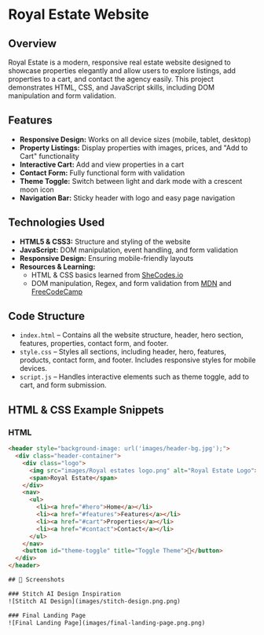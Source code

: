 # Royal Estate Website

## Overview
Royal Estate is a modern, responsive real estate website designed to showcase properties elegantly and allow users to explore listings, add properties to a cart, and contact the agency easily. This project demonstrates HTML, CSS, and JavaScript skills, including DOM manipulation and form validation.

## Features
- **Responsive Design:** Works on all device sizes (mobile, tablet, desktop)
- **Property Listings:** Display properties with images, prices, and "Add to Cart" functionality
- **Interactive Cart:** Add and view properties in a cart
- **Contact Form:** Fully functional form with validation
- **Theme Toggle:** Switch between light and dark mode with a crescent moon icon
- **Navigation Bar:** Sticky header with logo and easy page navigation

## Technologies Used
- **HTML5 & CSS3:** Structure and styling of the website
- **JavaScript:** DOM manipulation, event handling, and form validation
- **Responsive Design:** Ensuring mobile-friendly layouts
- **Resources & Learning:**
  - HTML & CSS basics learned from [SheCodes.io](https://www.shecodes.io/)
  - DOM manipulation, Regex, and form validation from [MDN](https://developer.mozilla.org/) and [FreeCodeCamp](https://www.freecodecamp.org/)

## Code Structure
- `index.html` – Contains all the website structure, header, hero section, features, properties, contact form, and footer.
- `style.css` – Styles all sections, including header, hero, features, products, contact form, and footer. Includes responsive styles for mobile devices.
- `script.js` – Handles interactive elements such as theme toggle, add to cart, and form submission.

## HTML & CSS Example Snippets

### HTML
```html
<header style="background-image: url('images/header-bg.jpg');">
  <div class="header-container">
    <div class="logo">
      <img src="images/Royal estates logo.png" alt="Royal Estate Logo">
      <span>Royal Estate</span>
    </div>
    <nav>
      <ul>
        <li><a href="#hero">Home</a></li>
        <li><a href="#features">Features</a></li>
        <li><a href="#cart">Properties</a></li>
        <li><a href="#contact">Contact</a></li>
      </ul>
    </nav>
    <button id="theme-toggle" title="Toggle Theme">🌙</button>
  </div>
</header>

## 📸 Screenshots

### Stitch AI Design Inspiration
![Stitch AI Design](images/stitch-design.png.png)

### Final Landing Page
![Final Landing Page](images/final-landing-page.png.png)


